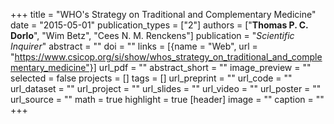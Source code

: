 +++
title = "WHO's Strategy on Traditional and Complementary Medicine"
date = "2015-05-01"
publication_types = ["2"]
authors = ["**Thomas P. C. Dorlo**", "Wim Betz", "Cees N. M. Renckens"]
publication = "_Scientific Inquirer_"
abstract = ""
doi = ""
links = [{name = "Web", url = "https://www.csicop.org/si/show/whos_strategy_on_traditional_and_complementary_medicine"}]
url_pdf = ""
abstract_short = ""
image_preview = ""
selected = false
projects = []
tags = []
url_preprint = ""
url_code = ""
url_dataset = ""
url_project = ""
url_slides = ""
url_video = ""
url_poster = ""
url_source = ""
math = true
highlight = true
[header]
image = ""
caption = ""
+++
